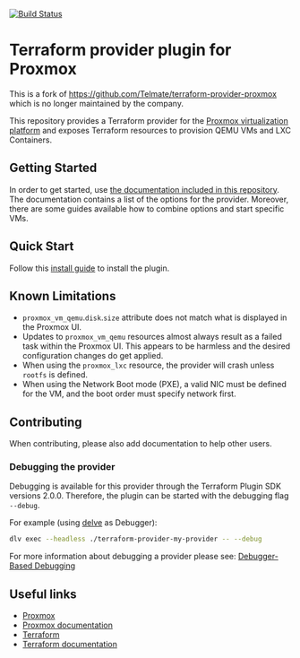 [![Build Status](https://travis-ci.com/Terraform-for-Proxmox/terraform-provider-proxmox.svg?branch=master)](https://travis-ci.com/Terraform-for-Proxmox/terraform-provider-proxmox)

# Terraform provider plugin for Proxmox

This is a fork of https://github.com/Telmate/terraform-provider-proxmox which is no longer maintained by the company.

This repository provides a Terraform provider for
the [Proxmox virtualization platform](https://pve.proxmox.com/pve-docs/) and exposes Terraform resources to provision
QEMU VMs and LXC Containers.

## Getting Started

In order to get started, use [the documentation included in this repository](docs/index.md). The documentation contains
a list of the options for the provider. Moreover, there are some guides available how to combine options and start
specific VMs.

## Quick Start

Follow this [install guide](docs/guides/installation.md) to install the plugin.

## Known Limitations

* `proxmox_vm_qemu`.`disk`.`size` attribute does not match what is displayed in the Proxmox UI.
* Updates to `proxmox_vm_qemu` resources almost always result as a failed task within the Proxmox UI. This appears to be
  harmless and the desired configuration changes do get applied.
* When using the `proxmox_lxc` resource, the provider will crash unless `rootfs` is defined.
* When using the Network Boot mode (PXE), a valid NIC must be defined for the VM, and the boot order must specify network first.

## Contributing

When contributing, please also add documentation to help other users.

### Debugging the provider

Debugging is available for this provider through the Terraform Plugin SDK versions 2.0.0. Therefore, the plugin can be
started with the debugging flag `--debug`.

For example (using [delve](https://github.com/go-delve/delve) as Debugger):

```bash
dlv exec --headless ./terraform-provider-my-provider -- --debug
```

For more information about debugging a provider please
see: [Debugger-Based Debugging](https://www.terraform.io/docs/extend/debugging.html#debugger-based-debugging)

## Useful links

* [Proxmox](https://www.proxmox.com/en/)
* [Proxmox documentation](https://pve.proxmox.com/pve-docs/)
* [Terraform](https://www.terraform.io/)
* [Terraform documentation](https://www.terraform.io/docs/index.html)

